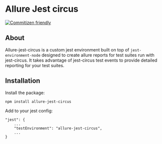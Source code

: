 # Allure Jest circus

[![Commitizen friendly](https://img.shields.io/badge/commitizen-friendly-brightgreen.svg)](http://commitizen.github.io/cz-cli/)

## About

Allure-jest-circus is a custom jest environment built on top of `jest-environment-node` designed to create allure reports for test suites run with jest-circus. It takes advantage of jest-circus test events to provide detailed reporting for your test suites.

## Installation

Install the package:

`npm install allure-jest-circus`

Add to your jest config:

```
"jest": {
    ...
    "testEnvironment": "allure-jest-circus",
    ...
}
```
